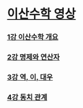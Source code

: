 # [이산수학 영상](https://www.youtube.com/playlist?list=PLRx0vPvlEmdDgOIBt9MKQl-uMVrxtac4n)

### [1강 이산수학 개요](/이산수학/이산수학-개요.md)
 
### [2강 명제와 연산자](/이산수학/명제와-연산자.md)
 
### [3강 역, 이, 대우](/이산수학/역-이-대우.md)

### [4강 동치 관계](/이산수학/동치-관계.md)
